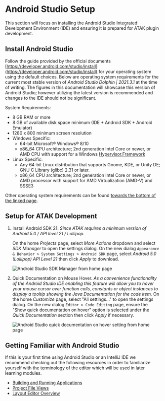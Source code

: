 # Android Studio Setup

This section will focus on installing the Android Studio Integrated Development Environment (IDE) and ensuring it is prepared for ATAK plugin development.

## Install Android Studio

Follow the guide provided by the official documents [https://developer.android.com/studio/install](https://developer.android.com/studio/install) for your operating system using the default choices. Below are operating system requirements for the current most stable version of *Android Studio Dolphin | 2021.3.1* at the time of writing. The figures in this documentation will showcase this version of Android Studio; however utilizing the latest version is recommended and changes to the IDE should not be significant.

System Requirements:

- 8 GB RAM or more
- 8 GB of available disk space minimum (IDE + Android SDK + Android Emulator)
- 1280 x 800 minimum screen resolution
- Windows Specific:
  - 64-bit Microsoft® Windows® 8/10
  - x86_64 CPU architecture; 2nd generation Intel Core or newer, or AMD CPU with support for a Windows [Hypervisor.Framework](https://developer.android.com/studio/run/emulator-acceleration#vm-windows)
- Linux Specific:
  - Any 64-bit Linux distribution that supports Gnome, KDE, or Unity DE; GNU C Library (glibc) 2.31 or later.
  - x86_64 CPU architecture; 2nd generation Intel Core or newer, or AMD processor with support for AMD Virtualization (AMD-V) and SSSE3

Other operating system requirements can be found [towards the bottom of the linked page](https://developer.android.com/studio).

## Setup for ATAK Development

1. Install Android SDK 21. *Since ATAK requires a minimum version of Android 5.0 / API level 21 / Lollipop.*

   On the home *Projects* page, select *More Actions* dropdown and select *SDK Manager* to open the settings dialog.
   On the new dialog `Appearance & Behavior > System Settings > Android SDK` page, select *Android 5.0 (Lollipop) API Level 21* then click *Apply* to download.

   ![Android Studio SDK Manager from home page](https://i.imgur.com/qaQU1AS.png)

2. Quick Documentation on Mouse Hover. *As a convenience functionality of the Android Studio IDE enabling this feature will allow you to hover your mouse cursor over function calls, constants or object instances to display a tooltip showing the Java Documentation for the code item.*
   On the home *Customize* page, select "All settings..." to open the settings dialog.
   On the new dialog `Editor > Code Editing` page, ensure the "Show quick documentation on hover" option is selected under the *Quick Documentation* section then click *Apply* if necessary.

   ![Android Studio quick documentation on hover setting from home page](https://i.imgur.com/9YPcGSy.png)

## Getting Familiar with Android Studio

If this is your first time using Android Studio or an IntelliJ IDE we recommend checking out the following resources in order to familiarize yourself with the terminology of the editor which will be used in later learning modules.

- [Building and Running Applications](https://developer.android.com/studio/run)
- [Project File Views](https://developer.android.com/studio/projects#ProjectFiles)
- [Layout Editor Overview](https://developer.android.com/studio/write/layout-editor)
